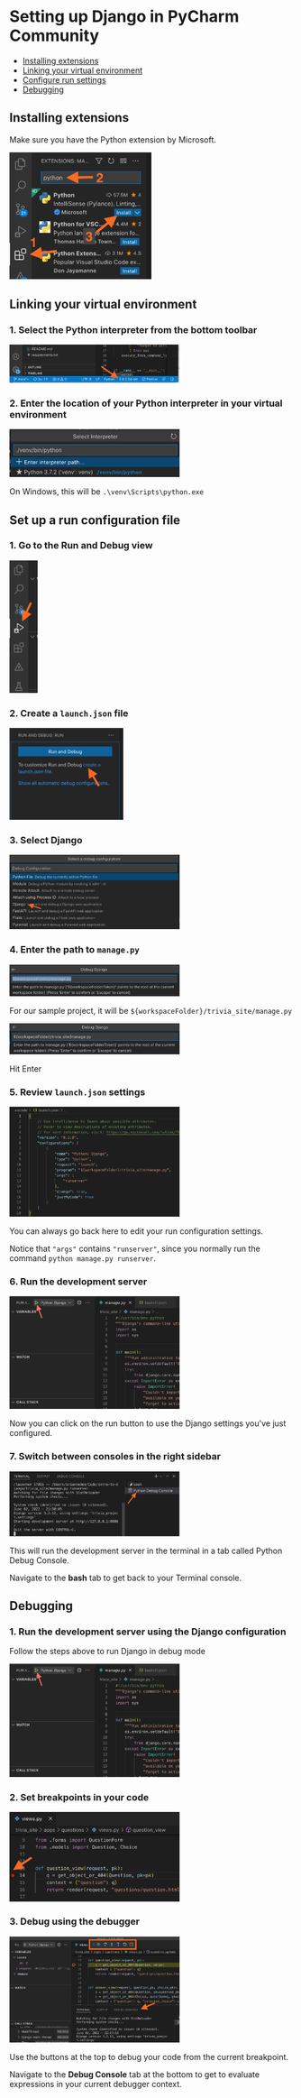 # Setting up Django in PyCharm Community
- [Installing extensions](#installing-extensions)
- [Linking your virtual environment](#linking-your-virtual-environment)
- [Configure run settings](#set-up-a-run-configuration-file)
- [Debugging](#debugging)

## Installing extensions

Make sure you have the Python extension by Microsoft.

   <img width="50%" src="../img/vscode_extension.png">

## Linking your virtual environment

### 1. Select the Python interpreter from the bottom toolbar

   <img width="60%" src="../img/vscode_venv_1.png">

### 2. Enter the location of your Python interpreter in your virtual environment

   <img width="60%" src="../img/vscode_venv_2.png">

On Windows, this will be `.\venv\Scripts\python.exe`

## Set up a run configuration file

### 1. Go to the **Run and Debug** view

   <img width="10%" src="../img/vscode_django_1.png">

### 2. Create a `launch.json` file

   <img width="40%" src="../img/vscode_django_2.png">

### 3. Select Django

   <img width="60%" src="../img/vscode_django_3.png">

### 4. Enter the path to `manage.py`

   <img width="60%" src="../img/vscode_django_4.png">

For our sample project, it will be `${workspaceFolder}/trivia_site/manage.py`

   <img width="60%" src="../img/vscode_django_5.png">

Hit Enter

### 5. Review `launch.json` settings

   <img width="60%" src="../img/vscode_django_6.png">

You can always go back here to edit your run configuration settings.

Notice that `"args"` contains `"runserver"`, since you normally run the command `python manage.py runserver`.

### 6. Run the development server

   <img width="60%" src="../img/vscode_django_7.png">

Now you can click on the run button to use the Django settings you've just configured.

### 7. Switch between consoles in the right sidebar

   <img width="60%" src="../img/vscode_django_8.png">

This will run the development server in the terminal in a tab called Python Debug Console.

Navigate to the **bash** tab to get back to your Terminal console.

## Debugging

### 1. Run the development server using the Django configuration

Follow the steps above to run Django in debug mode

   <img width="60%" src="../img/vscode_django_7.png">

### 2. Set breakpoints in your code

   <img width="60%" src="../img/vscode_debug_1.png">


### 3. Debug using the debugger

   <img width="60%" src="../img/vscode_debug_2.png">

Use the buttons at the top to debug your code from the current breakpoint.

Navigate to the **Debug Console** tab at the bottom to get to evaluate expressions in your current debugger context.

